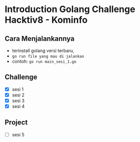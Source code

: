 # Introduction Golang Challenge Hacktiv8 - Kominfo

## Cara Menjalankannya

- terinstall golang versi terbaru,
- `go run file yang mau di jalankan`
- contoh: `go run main_sesi_1.go`

## Challenge

- [x] sesi 1
- [x] sesi 2
- [x] sesi 3
- [x] sesi 4

## Project

- [ ] sesi 5